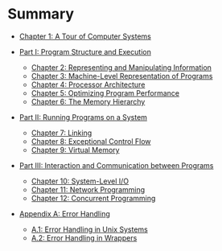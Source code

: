 # Summary

* [Chapter 1: A Tour of Computer Systems]()


* [Part I: Program Structure and Execution]()
  * [Chapter 2: Representing and Manipulating Information]()
  * [Chapter 3: Machine-Level Representation of Programs]()
  * [Chapter 4: Processor Architecture]()
  * [Chapter 5: Optimizing Program Performance]()
  * [Chapter 6: The Memory Hierarchy]()


* [Part II: Running Programs on a System]()
  * [Chapter 7: Linking]()
  * [Chapter 8: Exceptional Control Flow]()
  * [Chapter 9: Virtual Memory]()


* [Part III: Interaction and Communication between Programs]()
  * [Chapter 10: System-Level I/O]()
  * [Chapter 11: Network Programming]()
  * [Chapter 12: Concurrent Programming]()


* [Appendix A: Error Handling]()
  * [A.1: Error Handling in Unix Systems]()
  * [A.2: Error Handling in Wrappers]()
